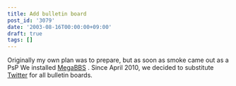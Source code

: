 ```yaml
---
title: Add bulletin board
post_id: '3079'
date: '2003-08-16T00:00:00+09:00'
draft: true
tags: []
---
```


Originally my own plan was to prepare, but as soon as smoke came out as a PsP We installed [MegaBBS](http://www.megabbs.com/) . Since April 2010, we decided to substitute [Twitter](https://twitter.com/danmaq) for all bulletin boards.
